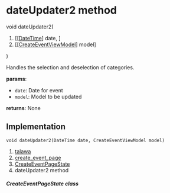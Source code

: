 
<div>

# dateUpdater2 method

</div>


void dateUpdater2(

1.  [[[DateTime](https://api.flutter.dev/flutter/dart-core/DateTime-class.md)]
    date, ]
2.  [[[CreateEventViewModel](../../view_model_after_auth_view_models_event_view_models_create_event_view_model/CreateEventViewModel-class.md)]
    model]

)



Handles the selection and deselection of categories.

**params**:

-   `date`: Date for event
-   `model`: Model to be updated

**returns**: None



## Implementation

``` language-dart
void dateUpdater2(DateTime date, CreateEventViewModel model) 
```







1.  [talawa](../../index.md)
2.  [create_event_page](../../views_after_auth_screens_events_create_event_page/)
3.  [CreateEventPageState](../../views_after_auth_screens_events_create_event_page/CreateEventPageState-class.md)
4.  dateUpdater2 method

##### CreateEventPageState class







